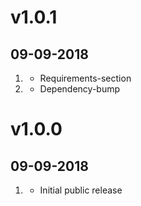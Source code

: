 # v1.0.1
## 09-09-2018

1. [](#improved)
    * Requirements-section
2. [](#bugfix)
    * Dependency-bump

# v1.0.0
## 09-09-2018

1. [](#new)
    * Initial public release
